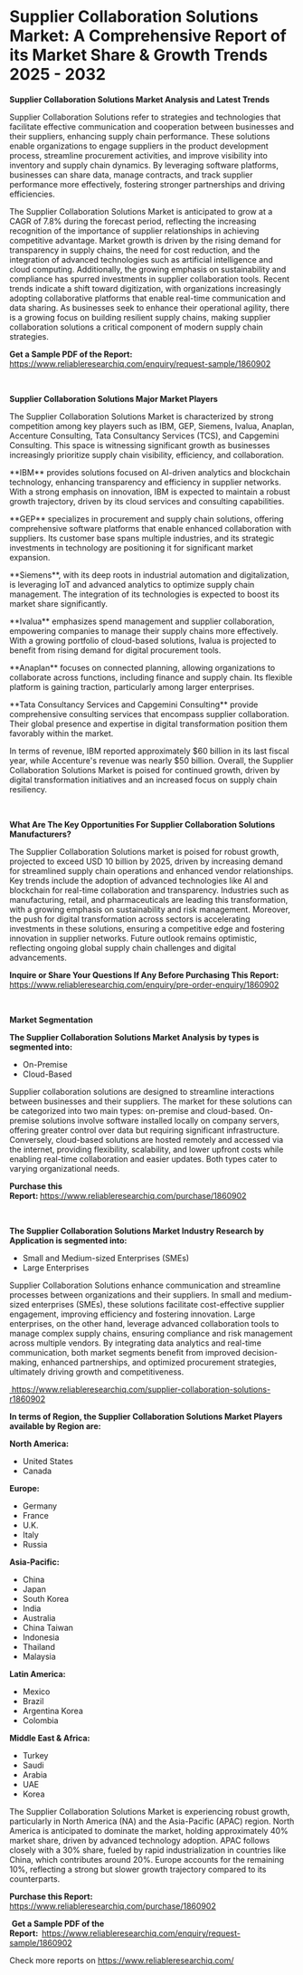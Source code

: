 <p><h1>Supplier Collaboration Solutions Market: A Comprehensive Report of its Market Share & Growth Trends 2025 - 2032</h1></p><p><strong>Supplier Collaboration Solutions Market Analysis and Latest Trends</strong></p>
<p><p>Supplier Collaboration Solutions refer to strategies and technologies that facilitate effective communication and cooperation between businesses and their suppliers, enhancing supply chain performance. These solutions enable organizations to engage suppliers in the product development process, streamline procurement activities, and improve visibility into inventory and supply chain dynamics. By leveraging software platforms, businesses can share data, manage contracts, and track supplier performance more effectively, fostering stronger partnerships and driving efficiencies.</p><p>The Supplier Collaboration Solutions Market is anticipated to grow at a CAGR of 7.8% during the forecast period, reflecting the increasing recognition of the importance of supplier relationships in achieving competitive advantage. Market growth is driven by the rising demand for transparency in supply chains, the need for cost reduction, and the integration of advanced technologies such as artificial intelligence and cloud computing. Additionally, the growing emphasis on sustainability and compliance has spurred investments in supplier collaboration tools. Recent trends indicate a shift toward digitization, with organizations increasingly adopting collaborative platforms that enable real-time communication and data sharing. As businesses seek to enhance their operational agility, there is a growing focus on building resilient supply chains, making supplier collaboration solutions a critical component of modern supply chain strategies.</p></p>
<p><strong>Get a Sample PDF of the Report:&nbsp;</strong> <a href="https://www.reliableresearchiq.com/enquiry/request-sample/1860902?utm_campaign=3077&utm_medium=2&utm_source=Github&utm_content=ia&utm_term=11032025&utm_id=supplier-collaboration-solutions">https://www.reliableresearchiq.com/enquiry/request-sample/1860902</a></p>
<p>&nbsp;</p>
<p><strong>Supplier Collaboration Solutions Major Market Players</strong></p>
<p><p>The Supplier Collaboration Solutions Market is characterized by strong competition among key players such as IBM, GEP, Siemens, Ivalua, Anaplan, Accenture Consulting, Tata Consultancy Services (TCS), and Capgemini Consulting. This space is witnessing significant growth as businesses increasingly prioritize supply chain visibility, efficiency, and collaboration.</p><p>**IBM** provides solutions focused on AI-driven analytics and blockchain technology, enhancing transparency and efficiency in supplier networks. With a strong emphasis on innovation, IBM is expected to maintain a robust growth trajectory, driven by its cloud services and consulting capabilities.</p><p>**GEP** specializes in procurement and supply chain solutions, offering comprehensive software platforms that enable enhanced collaboration with suppliers. Its customer base spans multiple industries, and its strategic investments in technology are positioning it for significant market expansion.</p><p>**Siemens**, with its deep roots in industrial automation and digitalization, is leveraging IoT and advanced analytics to optimize supply chain management. The integration of its technologies is expected to boost its market share significantly.</p><p>**Ivalua** emphasizes spend management and supplier collaboration, empowering companies to manage their supply chains more effectively. With a growing portfolio of cloud-based solutions, Ivalua is projected to benefit from rising demand for digital procurement tools.</p><p>**Anaplan** focuses on connected planning, allowing organizations to collaborate across functions, including finance and supply chain. Its flexible platform is gaining traction, particularly among larger enterprises.</p><p>**Tata Consultancy Services and Capgemini Consulting** provide comprehensive consulting services that encompass supplier collaboration. Their global presence and expertise in digital transformation position them favorably within the market.</p><p>In terms of revenue, IBM reported approximately $60 billion in its last fiscal year, while Accenture's revenue was nearly $50 billion. Overall, the Supplier Collaboration Solutions Market is poised for continued growth, driven by digital transformation initiatives and an increased focus on supply chain resiliency.</p></p>
<p>&nbsp;</p>
<p><strong>What Are The Key Opportunities For Supplier Collaboration Solutions Manufacturers?</strong></p>
<p><p>The Supplier Collaboration Solutions market is poised for robust growth, projected to exceed USD 10 billion by 2025, driven by increasing demand for streamlined supply chain operations and enhanced vendor relationships. Key trends include the adoption of advanced technologies like AI and blockchain for real-time collaboration and transparency. Industries such as manufacturing, retail, and pharmaceuticals are leading this transformation, with a growing emphasis on sustainability and risk management. Moreover, the push for digital transformation across sectors is accelerating investments in these solutions, ensuring a competitive edge and fostering innovation in supplier networks. Future outlook remains optimistic, reflecting ongoing global supply chain challenges and digital advancements.</p></p>
<p><strong>Inquire or Share Your Questions If Any Before Purchasing This Report:</strong> <a href="https://www.reliableresearchiq.com/enquiry/pre-order-enquiry/1860902?utm_campaign=3077&utm_medium=2&utm_source=Github&utm_content=ia&utm_term=11032025&utm_id=supplier-collaboration-solutions">https://www.reliableresearchiq.com/enquiry/pre-order-enquiry/1860902</a></p>
<p>&nbsp;</p>
<p><strong>Market Segmentation</strong></p>
<p><strong>The Supplier Collaboration Solutions Market Analysis by types is segmented into:</strong></p>
<p><ul><li>On-Premise</li><li>Cloud-Based</li></ul></p>
<p><p>Supplier collaboration solutions are designed to streamline interactions between businesses and their suppliers. The market for these solutions can be categorized into two main types: on-premise and cloud-based. On-premise solutions involve software installed locally on company servers, offering greater control over data but requiring significant infrastructure. Conversely, cloud-based solutions are hosted remotely and accessed via the internet, providing flexibility, scalability, and lower upfront costs while enabling real-time collaboration and easier updates. Both types cater to varying organizational needs.</p></p>
<p><strong>Purchase this Report:&nbsp;</strong><a href="https://www.reliableresearchiq.com/purchase/1860902?utm_campaign=3077&utm_medium=2&utm_source=Github&utm_content=ia&utm_term=11032025&utm_id=supplier-collaboration-solutions">https://www.reliableresearchiq.com/purchase/1860902</a></p>
<p>&nbsp;</p>
<p><strong>The Supplier Collaboration Solutions Market Industry Research by Application is segmented into:</strong></p>
<p><ul><li>Small and Medium-sized Enterprises (SMEs)</li><li>Large Enterprises</li></ul></p>
<p><p>Supplier Collaboration Solutions enhance communication and streamline processes between organizations and their suppliers. In small and medium-sized enterprises (SMEs), these solutions facilitate cost-effective supplier engagement, improving efficiency and fostering innovation. Large enterprises, on the other hand, leverage advanced collaboration tools to manage complex supply chains, ensuring compliance and risk management across multiple vendors. By integrating data analytics and real-time communication, both market segments benefit from improved decision-making, enhanced partnerships, and optimized procurement strategies, ultimately driving growth and competitiveness.</p></p>
<p><a href="https://www.reliableresearchiq.com/supplier-collaboration-solutions-r1860902?utm_campaign=3077&utm_medium=2&utm_source=Github&utm_content=ia&utm_term=11032025&utm_id=supplier-collaboration-solutions">&nbsp;https://www.reliableresearchiq.com/supplier-collaboration-solutions-r1860902</a></p>
<p><strong>In terms of Region, the Supplier Collaboration Solutions Market Players available by Region are:</strong></p>
<p>
    <p> <strong> North America: </strong>
        <ul>
            <li>United States</li>
            <li>Canada</li>
        </ul>
        </p> 
    <p> <strong> Europe: </strong>
        <ul>
            <li>Germany</li>
            <li>France</li>
            <li>U.K.</li>
            <li>Italy</li>
            <li>Russia</li>
        </ul>
        </p> 
    <p> <strong> Asia-Pacific: </strong>
        <ul>
            <li>China</li>
            <li>Japan</li>
            <li>South Korea</li>
            <li>India</li>
            <li>Australia</li>
            <li>China Taiwan</li>
            <li>Indonesia</li>
            <li>Thailand</li>
            <li>Malaysia</li>
        </ul>
        </p> 
    <p> <strong> Latin America: </strong>
        <ul>
            <li>Mexico</li>
            <li>Brazil</li>
            <li>Argentina Korea</li>
            <li>Colombia</li>
        </ul>
        </p> 
    <p> <strong> Middle East & Africa: </strong>
        <ul>
            <li>Turkey</li>
            <li>Saudi</li>
            <li>Arabia</li>
            <li>UAE</li>
            <li>Korea</li>
        </ul>
    </p>
    </p>
<p><p>The Supplier Collaboration Solutions Market is experiencing robust growth, particularly in North America (NA) and the Asia-Pacific (APAC) region. North America is anticipated to dominate the market, holding approximately 40% market share, driven by advanced technology adoption. APAC follows closely with a 30% share, fueled by rapid industrialization in countries like China, which contributes around 20%. Europe accounts for the remaining 10%, reflecting a strong but slower growth trajectory compared to its counterparts.</p></p>
<p><strong>Purchase this Report: </strong><a href="https://www.reliableresearchiq.com/purchase/1860902?utm_campaign=3077&utm_medium=2&utm_source=Github&utm_content=ia&utm_term=11032025&utm_id=supplier-collaboration-solutions">https://www.reliableresearchiq.com/purchase/1860902</a></p>
<p>&nbsp;<strong>Get a Sample PDF of the Report:&nbsp;&nbsp;</strong><a href="https://www.reliableresearchiq.com/enquiry/request-sample/1860902?utm_campaign=3077&utm_medium=2&utm_source=Github&utm_content=ia&utm_term=11032025&utm_id=supplier-collaboration-solutions">https://www.reliableresearchiq.com/enquiry/request-sample/1860902</a></p>
<p><strong></strong></p>
<p>Check more reports on <a href="https://www.reliableresearchiq.com/?utm_campaign=3077&utm_medium=2&utm_source=Github&utm_content=ia&utm_term=11032025&utm_id=supplier-collaboration-solutions">https://www.reliableresearchiq.com/</a></p>